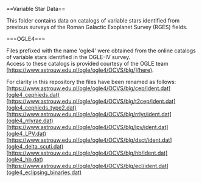 ==Variable Star Data==

This folder contains data on catalogs of variable stars identified from previous surveys
of the Roman Galactic Exoplanet Survey (RGES) fields.  

===OGLE4===

Files prefixed with the name 'ogle4' were obtained from the online catalogs of 
variable stars identified in the OGLE-IV survey.  
Access to these catalogs is provided courtesy of the OGLE team [https://www.astrouw.edu.pl/ogle/ogle4/OCVS/blg/](here). 

For clarity in this repository the files have been renamed as follows:
[https://www.astrouw.edu.pl/ogle/ogle4/OCVS/blg/cep/ident.dat](ogle4_cephieds.dat)
[https://www.astrouw.edu.pl/ogle/ogle4/OCVS/blg/t2cep/ident.dat](ogle4_cephieds_type2.dat)
[https://www.astrouw.edu.pl/ogle/ogle4/OCVS/blg/rrlyr/ident.dat](ogle4_rrlyrae.dat)
[https://www.astrouw.edu.pl/ogle/ogle4/OCVS/blg/lpv/ident.dat](ogle4_LPV.dat)
[https://www.astrouw.edu.pl/ogle/ogle4/OCVS/blg/dsct/ident.dat](ogle4_delta_scuti.dat)
[https://www.astrouw.edu.pl/ogle/ogle4/OCVS/blg/hb/ident.dat](ogle4_hb.dat)
[https://www.astrouw.edu.pl/ogle/ogle4/OCVS/blg/ecl/ident.dat](ogle4_eclipsing_binaries.dat)
